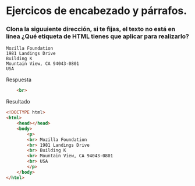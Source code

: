 # Ejercicos de encabezado y párrafos.
### Clona la siguuiente dirección, si te fijas, el texto no está en línea ¿Qué etiqueta de HTML tienes que aplicar para realizarlo?

~~~
Mozilla Foundation
1981 Landings Drive
Building K
Mountain View, CA 94043-0801
USA
~~~

Respuesta
~~~html
    <br>
~~~
Resultado

~~~html
<!DOCTYPE html>
<html>
    <head></head>
    <body>
        <p>
        <br> Mozilla Foundation
        <br> 1981 Landings Drive
        <br> Building K
        <br> Mountain View, CA 94043-0801
        <br> USA
        </p>
    </body>
</html>
~~~